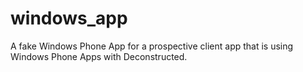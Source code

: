 windows_app
===========

A fake Windows Phone App for a prospective client app that is using Windows Phone Apps with Deconstructed.
